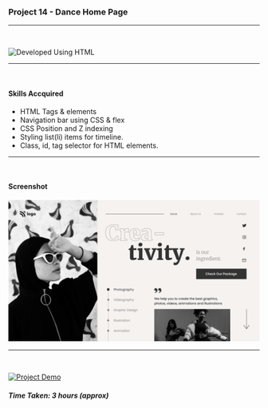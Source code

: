 ### Project 14 - Dance Home Page
---
<br>

![Developed Using HTML](https://img.shields.io/badge/Developed%20Using-HTML%20%26%20CSS-yellowgreen)

---
<br>

#### Skills Accquired
- HTML Tags & elements
- Navigation bar using CSS & flex
- CSS Position and Z indexing
- Styling list(li) items for timeline.
- Class, id, tag selector for HTML elements.
---
<br>

#### Screenshot
![Project14](./14.png)

---
<br>

[![Project Demo](https://img.shields.io/badge/Project%20Demo-Click%20Here%20for%20%20Live%20Link-yellowgreen?style=flat-square&logo=Product%20Hunt)]()
##### Time Taken: 3 hours (approx)